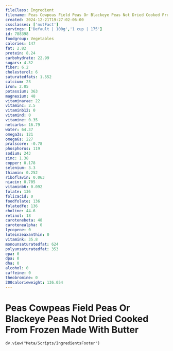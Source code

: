 ```yaml
---
fileClass: Ingredient
filename: Peas Cowpeas Field Peas Or Blackeye Peas Not Dried Cooked From Frozen Made With Butter
created: 2024-12-21T19:27:02-06:00
cssclasses: ['nutFact']
servings: ['Default | 100g','1 cup | 175']
id: 788398
foodgroup: Vegetables
calories: 147
fat: 2.82
protein: 8.24
carbohydrate: 22.99
sugars: 4.32
fiber: 6.2
cholesterol: 6
saturatedfats: 1.552
calcium: 23
iron: 2.05
potassium: 363
magnesium: 48
vitaminarae: 22
vitaminc: 2.5
vitaminb12: 0
vitamind: 0
vitamine: 0.35
netcarbs: 16.79
water: 64.37
omega3s: 121
omega6s: 227
pralscore: -0.78
phosphorus: 119
sodium: 243
zinc: 1.38
copper: 0.178
selenium: 3.3
thiamin: 0.252
riboflavin: 0.063
niacin: 0.705
vitaminb6: 0.092
folate: 136
folicacid: 0
foodfolate: 136
folatedfe: 136
choline: 44.6
retinol: 18
carotenebeta: 48
carotenealpha: 0
lycopene: 0
luteinzeaxanthin: 0
vitamink: 35.8
monounsaturatedfat: 624
polyunsaturatedfat: 353
epa: 0
dpa: 0
dha: 0
alcohol: 0
caffeine: 0
theobromine: 0
200calorieweight: 136.054
---
```


# Peas Cowpeas Field Peas Or Blackeye Peas Not Dried Cooked From Frozen Made With Butter

```dataviewjs
dv.view("Meta/Scripts/IngredientsFooter")
```